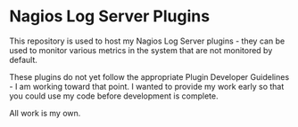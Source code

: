 # Nagios Log Server Plugins
This repository is used to host my Nagios Log Server plugins - they can be used to monitor various metrics in the system that are not monitored by default. 

These plugins do not yet follow the appropriate Plugin Developer Guidelines - I am working toward that point. I wanted to provide my work early so that you could use my code before development is complete.

All work is my own.
